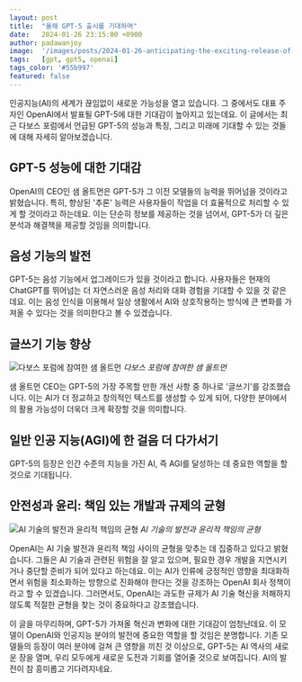 ```yaml
---
layout: post
title:  "올해 GPT-5 출시를 기대하며"
date:   2024-01-26 23:15:00 +0900
author: padawanjoy
image:  '/images/posts/2024-01-26-anticipating-the-exciting-release-of-gpt5/01.png'
tags:   [gpt, gpt5, openai]
tags_color: '#55b997'
featured: false
---
```

인공지능(AI)의 세계가 끊임없이 새로운 가능성을 열고 있습니다. 그 중에서도 대표 주자인 OpenAI에서 발표될 GPT-5에 대한 기대감이 높아지고 있는데요. 이 글에서는 최근 다보스 포럼에서 언급된 GPT-5의 성능과 특징, 그리고 미래에 기대할 수 있는 것들에 대해 자세히 알아보겠습니다.

## GPT-5 성능에 대한 기대감
OpenAI의 CEO인 샘 올트먼은 GPT-5가 그 이전 모델들의 능력을 뛰어넘을 것이라고 밝혔습니다. 특히, 향상된 '추론' 능력은 사용자들이 작업을 더 효율적으로 처리할 수 있게 할 것이라고 하는데요. 이는 단순히 정보를 제공하는 것을 넘어서, GPT-5가 더 깊은 분석과 해결책을 제공할 것임을 의미합니다.

## 음성 기능의 발전
GPT-5는 음성 기능에서 업그레이드가 있을 것이라고 합니다. 사용자들은 현재의 ChatGPT를 뛰어넘는 더 자연스러운 음성 처리와 대화 경험을 기대할 수 있을 것 같은데요. 이는 음성 인식을 이용해서 일상 생활에서 AI와 상호작용하는 방식에 큰 변화를 가져올 수 있다는 것을 의미한다고 볼 수 있겠습니다.

## 글쓰기 기능 향상

![다보스 포럼에 참여한 샘 올트먼]({{site.baseurl}}/images/posts/2024-01-26-anticipating-the-exciting-release-of-gpt5/03.png)
*다보스 포럼에 참여한 샘 올트먼*

샘 올트먼 CEO는 GPT-5의 가장 주목할 만한 개선 사항 중 하나로 '글쓰기'를 강조했습니다. 이는 AI가 더 정교하고 창의적인 텍스트를 생성할 수 있게 되어, 다양한 분야에서의 활용 가능성이 더욱더 크게 확장할 것을 의미합니다.

## 일반 인공 지능(AGI)에 한 걸음 더 다가서기
GPT-5의 등장은 인간 수준의 지능을 가진 AI, 즉 AGI를 달성하는 데 중요한 역할을 할 것으로 기대됩니다.

## 안전성과 윤리: 책임 있는 개발과 규제의 균형

![AI 기술의 발전과 윤리적 책임의 균형]({{site.baseurl}}/images/posts/2024-01-26-anticipating-the-exciting-release-of-gpt5/02.png)
*AI 기술의 발전과 윤리적 책임의 균형*

OpenAI는 AI 기술 발전과 윤리적 책임 사이의 균형을 맞추는 데 집중하고 있다고 밝혔습니다. 그들은 AI 기술과 관련된 위험을 잘 알고 있으며, 필요한 경우 개발을 지연시키거나 중단할 준비가 되어 있다고 하는데요. 이는 AI가 인류에 긍정적인 영향을 최대화하면서 위험을 최소화하는 방향으로 진화해야 한다는 것을 강조하는 OpenAI 회사 정책이라고 할 수 있겠습니다. 그러면서도, OpenAI는 과도한 규제가 AI 기술 혁신을 저해하지 않도록 적절한 균형을 찾는 것이 중요하다고 강조했습니다.

이 글을 마무리하며, GPT-5가 가져올 혁신과 변화에 대한 기대감이 엄청난데요. 이 모델이 OpenAI와 인공지능 분야의 발전에 중요한 역할을 할 것임은 분명합니다. 기존 모델들의 등장이 여러 분야에 걸쳐 큰 영향을 끼친 것 이상으로, GPT-5는 AI 역사의 새로운 장을 열며, 우리 모두에게 새로운 도전과 기회를 열어줄 것으로 보여집니다. AI의 발전이 참 흥미롭고 기다려지네요.

